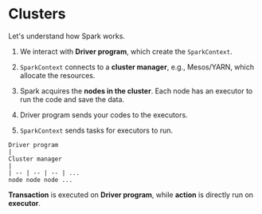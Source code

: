# Clusters

Let's understand how Spark works.

1. We interact with **Driver program**, which create the `SparkContext`.

2. `SparkContext` connects to a **cluster manager**, e.g., Mesos/YARN, which allocate the resources.

3. Spark acquires the **nodes in the cluster**. Each node has an executor to run the code and save the data.

4. Driver program sends your codes to the executors.

5. `SparkContext` sends tasks for executors to run.


```
Driver program
|
Cluster manager
|
| -- | -- | -- | ...
node node node ...
```

**Transaction** is executed on **Driver program**, while **action** is directly run on **executor**.